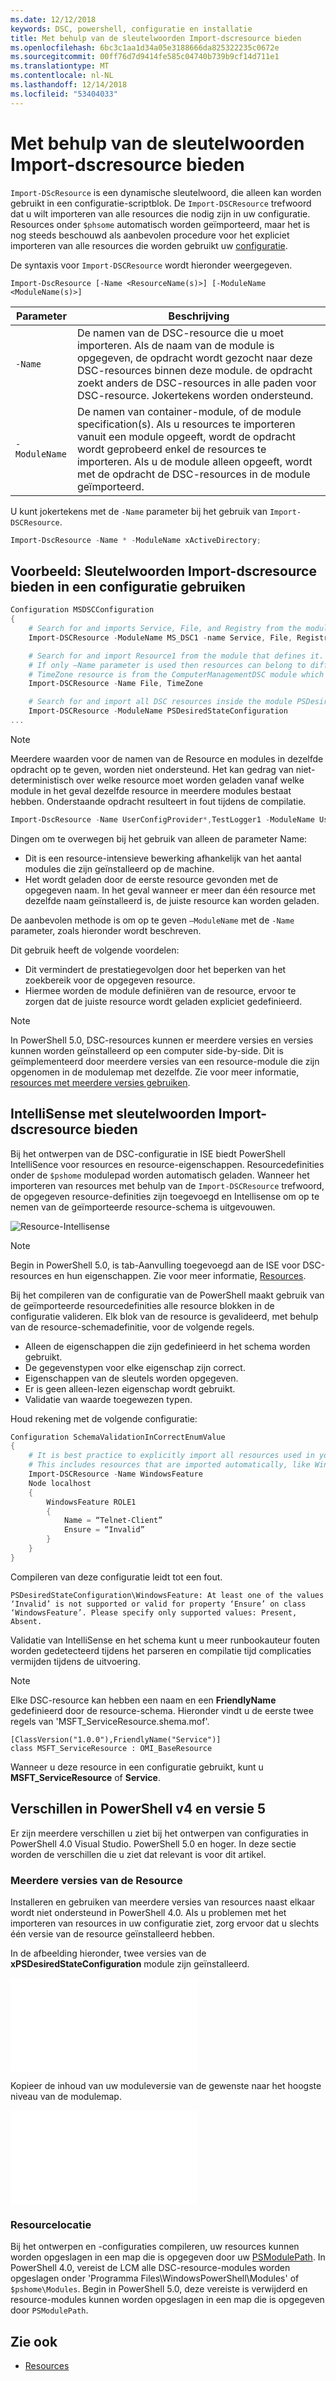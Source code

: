 ```yaml
---
ms.date: 12/12/2018
keywords: DSC, powershell, configuratie en installatie
title: Met behulp van de sleutelwoorden Import-dscresource bieden
ms.openlocfilehash: 6bc3c1aa1d34a05e3188666da825322235c0672e
ms.sourcegitcommit: 00ff76d7d9414fe585c04740b739b9cf14d711e1
ms.translationtype: MT
ms.contentlocale: nl-NL
ms.lasthandoff: 12/14/2018
ms.locfileid: "53404033"
---
```

# <a name="using-import-dscresource"></a>Met behulp van de sleutelwoorden Import-dscresource bieden

`Import-DScResource` is een dynamische sleutelwoord, die alleen kan worden gebruikt in een configuratie-scriptblok. De `Import-DSCResource` trefwoord dat u wilt importeren van alle resources die nodig zijn in uw configuratie. Resources onder `$phsome` automatisch worden geïmporteerd, maar het is nog steeds beschouwd als aanbevolen procedure voor het expliciet importeren van alle resources die worden gebruikt uw [configuratie](Configurations.md).

De syntaxis voor `Import-DSCResource` wordt hieronder weergegeven.

```syntax
Import-DscResource [-Name <ResourceName(s)>] [-ModuleName <ModuleName(s)>]
```

|Parameter  |Beschrijving  |
|---------|---------|
|`-Name`|De namen van de DSC-resource die u moet importeren. Als de naam van de module is opgegeven, de opdracht wordt gezocht naar deze DSC-resources binnen deze module. de opdracht zoekt anders de DSC-resources in alle paden voor DSC-resource. Jokertekens worden ondersteund.|
|`-ModuleName`|De namen van container-module, of de module specification(s).  Als u resources te importeren vanuit een module opgeeft, wordt de opdracht wordt geprobeerd enkel de resources te importeren. Als u de module alleen opgeeft, wordt met de opdracht de DSC-resources in de module geïmporteerd.|

U kunt jokertekens met de `-Name` parameter bij het gebruik van `Import-DSCResource`.

```powershell
Import-DscResource -Name * -ModuleName xActiveDirectory;
```

## <a name="example-use-import-dscresource-within-a-configuration"></a>Voorbeeld: Sleutelwoorden Import-dscresource bieden in een configuratie gebruiken

```powershell
Configuration MSDSCConfiguration
{
    # Search for and imports Service, File, and Registry from the module PSDesiredStateConfiguration.
    Import-DSCResource -ModuleName MS_DSC1 -name Service, File, Registry

    # Search for and import Resource1 from the module that defines it.
    # If only –Name parameter is used then resources can belong to different PowerShell modules as well.
    # TimeZone resource is from the ComputerManagementDSC module which is not installed by default.
    Import-DSCResource -Name File, TimeZone

    # Search for and import all DSC resources inside the module PSDesiredStateConfiguration.
    Import-DSCResource -ModuleName PSDesiredStateConfiguration
...
```

> [!NOTE]
> Meerdere waarden voor de namen van de Resource en modules in dezelfde opdracht op te geven, worden niet ondersteund. Het kan gedrag van niet-deterministisch over welke resource moet worden geladen vanaf welke module in het geval dezelfde resource in meerdere modules bestaat hebben. Onderstaande opdracht resulteert in fout tijdens de compilatie.
>
> ```powershell
> Import-DscResource -Name UserConfigProvider*,TestLogger1 -ModuleName UserConfigProv,PsModuleForTestLogger
> ```

Dingen om te overwegen bij het gebruik van alleen de parameter Name:

- Dit is een resource-intensieve bewerking afhankelijk van het aantal modules die zijn geïnstalleerd op de machine.
- Het wordt geladen door de eerste resource gevonden met de opgegeven naam. In het geval wanneer er meer dan één resource met dezelfde naam geïnstalleerd is, de juiste resource kan worden geladen.

De aanbevolen methode is om op te geven `–ModuleName` met de `-Name` parameter, zoals hieronder wordt beschreven.

Dit gebruik heeft de volgende voordelen:

- Dit vermindert de prestatiegevolgen door het beperken van het zoekbereik voor de opgegeven resource.
- Hiermee worden de module definiëren van de resource, ervoor te zorgen dat de juiste resource wordt geladen expliciet gedefinieerd.

> [!NOTE]
> In PowerShell 5.0, DSC-resources kunnen er meerdere versies en versies kunnen worden geïnstalleerd op een computer side-by-side. Dit is geïmplementeerd door meerdere versies van een resource-module die zijn opgenomen in de modulemap met dezelfde.
> Zie voor meer informatie, [resources met meerdere versies gebruiken](sxsresource.md).

## <a name="intellisense-with-import-dscresource"></a>IntelliSense met sleutelwoorden Import-dscresource bieden

Bij het ontwerpen van de DSC-configuratie in ISE biedt PowerShell IntelliSence voor resources en resource-eigenschappen. Resourcedefinities onder de `$pshome` modulepad worden automatisch geladen. Wanneer het importeren van resources met behulp van de `Import-DSCResource` trefwoord, de opgegeven resource-definities zijn toegevoegd en Intellisense om op te nemen van de geïmporteerde resource-schema is uitgevouwen.

![Resource-Intellisense](/media/resource-intellisense.png)

> [!NOTE]
> Begin in PowerShell 5.0, is tab-Aanvulling toegevoegd aan de ISE voor DSC-resources en hun eigenschappen. Zie voor meer informatie, [Resources](../resources/resources.md).

Bij het compileren van de configuratie van de PowerShell maakt gebruik van de geïmporteerde resourcedefinities alle resource blokken in de configuratie valideren.
Elk blok van de resource is gevalideerd, met behulp van de resource-schemadefinitie, voor de volgende regels.

- Alleen de eigenschappen die zijn gedefinieerd in het schema worden gebruikt.
- De gegevenstypen voor elke eigenschap zijn correct.
- Eigenschappen van de sleutels worden opgegeven.
- Er is geen alleen-lezen eigenschap wordt gebruikt.
- Validatie van waarde toegewezen typen.

Houd rekening met de volgende configuratie:

```powershell
Configuration SchemaValidationInCorrectEnumValue
{
    # It is best practice to explicitly import all resources used in your Configuration.
    # This includes resources that are imported automatically, like WindowsFeature.
    Import-DSCResource -Name WindowsFeature
    Node localhost
    {
        WindowsFeature ROLE1
        {
            Name = “Telnet-Client”
            Ensure = “Invalid”
        }
    }
}
```

Compileren van deze configuratie leidt tot een fout.

```output
PSDesiredStateConfiguration\WindowsFeature: At least one of the values ‘Invalid’ is not supported or valid for property ‘Ensure’ on class ‘WindowsFeature’. Please specify only supported values: Present, Absent.
```

Validatie van IntelliSense en het schema kunt u meer runbookauteur fouten worden gedetecteerd tijdens het parseren en compilatie tijd complicaties vermijden tijdens de uitvoering.

> [!NOTE]
> Elke DSC-resource kan hebben een naam en een **FriendlyName** gedefinieerd door de resource-schema. Hieronder vindt u de eerste twee regels van 'MSFT_ServiceResource.shema.mof'.
> ```syntax
> [ClassVersion("1.0.0"),FriendlyName("Service")]
> class MSFT_ServiceResource : OMI_BaseResource
> ```
> Wanneer u deze resource in een configuratie gebruikt, kunt u **MSFT_ServiceResource** of **Service**.

## <a name="powershell-v4-and-v5-differences"></a>Verschillen in PowerShell v4 en versie 5

Er zijn meerdere verschillen u ziet bij het ontwerpen van configuraties in PowerShell 4.0 Visual Studio. PowerShell 5.0 en hoger. In deze sectie worden de verschillen die u ziet dat relevant is voor dit artikel.

### <a name="multiple-resource-versions"></a>Meerdere versies van de Resource

Installeren en gebruiken van meerdere versies van resources naast elkaar wordt niet ondersteund in PowerShell 4.0. Als u problemen met het importeren van resources in uw configuratie ziet, zorg ervoor dat u slechts één versie van de resource geïnstalleerd hebben.

In de afbeelding hieronder, twee versies van de **xPSDesiredStateConfiguration** module zijn geïnstalleerd.

![Meerdere Resource-versies opgelost](/media/multiple-resource-versions-broken.md)

Kopieer de inhoud van uw moduleversie van de gewenste naar het hoogste niveau van de modulemap.

![Meerdere Resource-versies opgelost](/media/multiple-resource-versions-fixed.md)

### <a name="resource-location"></a>Resourcelocatie

Bij het ontwerpen en -configuraties compileren, uw resources kunnen worden opgeslagen in een map die is opgegeven door uw [PSModulePath](/powershell/developer/module/modifying-the-psmodulepath-installation-path). In PowerShell 4.0, vereist de LCM alle DSC-resource-modules worden opgeslagen onder 'Programma Files\WindowsPowerShell\Modules' of `$pshome\Modules`. Begin in PowerShell 5.0, deze vereiste is verwijderd en resource-modules kunnen worden opgeslagen in een map die is opgegeven door `PSModulePath`.

## <a name="see-also"></a>Zie ook

- [Resources](../resources/resources.md)
